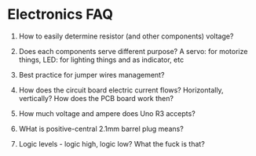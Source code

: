 # Electronics FAQ

1. How to easily determine resistor (and other components) voltage?

2. Does each components serve different purpose? A servo: for motorize things, LED: for lighting things and as indicator, etc

3. Best practice for jumper wires management?

4. How does the circuit board electric current flows? Horizontally, vertically? How does the PCB board work then?

4. How much voltage and ampere does Uno R3 accepts?

5. WHat is positive-central 2.1mm barrel plug means?

6. Logic levels - logic high, logic low? What the fuck is that?

